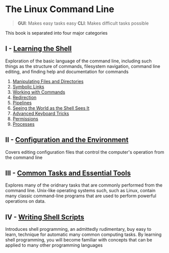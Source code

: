 # The Linux Command Line

> **GUI**: Makes easy tasks easy
> **CLI**: Makes difficult tasks possible

This book is separated into four major categories

## I - [Learning the Shell](SectionI/LearningTheShell.md)

Exploration of the basic language of the command line, including such things as the structure of commands, filesystem navigation, command line editing, and finding help and documentation for commands

1. [Manipulating Files and Directories](SectionI/ManipulatingFilesAndDirectories.md)
2. [Symbolic Links](SectionI/SymbolicLinks.md)
3. [Working with Commands](SectionI/WorkingWithCommands.md)
4. [Redirection](SectionI/Redirection.md)
5. [Pipelines](SectionI/Pipelines.md)
6. [Seeing the World as the Shell Sees It](SectionI/SeeingTheWorldAsTheShellSeesIt.md)
7. [Advanced Keyboard Tricks](SectionI/AdvancedKeyboardTricks.md)
8. [Permissions](SectionI/Permissions.md)
9. [Processes](SectionI/Processes.md)

## II - [Configuration and the Environment]()

Covers editing configuration files that control the computer's operation from the command line

## III - [Common Tasks and Essential Tools]()

Explores many of the oridnary tasks that are commonly performed from the command line. Unix-like operating systems such, such as Linux, contain many classic command-line programs that are used to perform powerful operations on data.

## IV - [Writing Shell Scripts]()

Introduces shell programming, an admittedly rudimentary, buy easy to learn, technique for automatic many common computing tasks. By learning shell programming, you will become familiar with concepts that can be applied to many other programming languages
